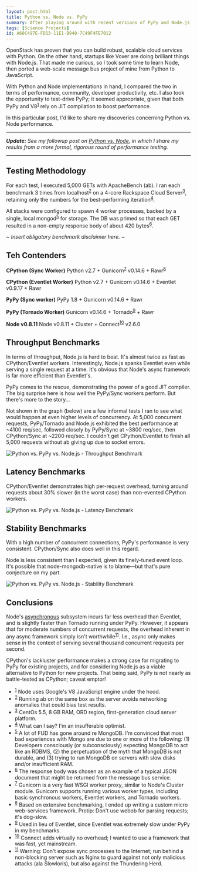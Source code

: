 ```yaml
---
layout: post.html
title: Python vs. Node vs. PyPy
summary: After playing around with recent versions of PyPy and Node.js, I've discovered some things that may surprise you.
tags: [Science Projects]
id: A60C497E-FD13-11E1-B940-7C49F4FE7012
---
```


OpenStack has proven that you can build robust, scalable cloud services with Python. On the other hand, startups like Voxer are doing brilliant things with Node.js. That made me curious, so I took some time to learn Node, then ported a web-scale message bus project of mine from Python to JavaScript. 

With Python and Node implementations in hand, I compared the two in terms of performance, community, developer productivity, etc. I also took the opportunity to test-drive PyPy; it seemed appropriate, given that both PyPy and V8<sup><a name="id-1" href="#id-1.ftn">1</a></sup> rely on JIT compilation to boost performance. 

In this particular post, I'd like to share my discoveries concerning Python vs. Node performance. 

---

*<strong>Update:</strong> See my followup post on [Python vs. Node][redux], in which I share my results from a more formal, rigorous round of performance testing.*

---

[redux]: /2012/11/13/python-vs-node-vs-pypy-benchmarks.html

## Testing Methodology ##

For each test, I executed 5,000 GETs with ApacheBench (ab). I ran each benchmark 3 times from localhost<sup><a name="id-2" href="#id-2.ftn">2</a></sup> on a 4-core Rackspace Cloud Server<sup><a name="id-3" href="#id-3.ftn">3</a></sup>, retaining only the numbers for the best-performing iteration<sup><a name="id-4" href="#id-4.ftn">4</a></sup>.

All stacks were configured to spawn 4 worker processes, backed by a single, local mongod<sup><a name="id-5" href="#id-5.ftn">5</a></sup> for storage. The DB was primed so that each GET resulted in a non-empty response body of about 420 bytes<sup><a name="id-6" href="#id-6.ftn">6</a></sup>.

*~ Insert obligatory benchmark disclaimer here. ~*

## Teh Contenders ##

**CPython (Sync Worker)** 
Python v2.7 + Gunicorn<sup><a name="id-7" href="#id-7.ftn">7</a></sup> v0.14.6 + Rawr<sup><a name="id-8" href="#id-8.ftn">8</a></sup> 

**CPython (Eventlet Worker)** 
Python v2.7 + Gunicorn v0.14.6 + Eventlet v0.9.17 + Rawr

**PyPy (Sync worker)** 
PyPy 1.8 + Gunicorn v0.14.6 + Rawr

**PyPy (Tornado Worker)** 
Gunicorn v0.14.6 + Tornado<sup><a name="id-9" href="#id-9.ftn">9</a></sup> + Rawr

**Node v0.8.11** 
Node v0.8.11 + Cluster + Connect<sup><a name="id-10" href="#id-10.ftn">10</a></sup> v2.6.0

## Throughput Benchmarks ##

In terms of throughput, Node.js is hard to beat. It's almost twice as fast as CPython/Eventlet workers. Interestingly, Node.js spanks Eventlet even while serving a single request at a time. It's obvious that Node's async framework is far more efficient than Eventlet's.

PyPy comes to the rescue, demonstrating the power of a good JIT compiler. The big surprise here is how well the PyPy/Sync workers perform. But there's more to the story... 

Not shown in the graph (below) are a few informal tests I ran to see what would happen at even higher levels of concurrency. At 5,000 concurrent requests, PyPy/Tornado and Node.js exhibited the best performance at ~4100 req/sec, followed closely by PyPy/Sync at ~3800 req/sec, then CPython/Sync at ~2200 req/sec. I couldn't get CPython/Eventlet to finish all 5,000 requests without ab giving up due to socket errors.

<img class="block" src="/assets/images/node-bench/throughput.png" alt="Python vs. PyPy vs. Node.js - Throughput Benchmark" />

## Latency Benchmarks ##

CPython/Eventlet demonstrates high per-request overhead, turning around requests about 30% slower (in the worst case) than non-evented CPython workers. 

<img class="block" src="/assets/images/node-bench/latency.png" alt="Python vs. PyPy vs. Node.js - Latency Benchmark" />

## Stability Benchmarks ##

With a high number of concurrent connections, PyPy's performance is very consistent. CPython/Sync also does well in this regard. 

Node is less consistent than I expected, given its finely-tuned event loop. It's possible that node-mongodb-native is to blame&mdash;but that's pure conjecture on my part.

<img class="block" src="/assets/images/node-bench/stability.png" alt="Python vs. PyPy vs. Node.js - Stability Benchmark" />

## Conclusions ##

Node's [asynchronous](/2012/09/18/demystifying-async-io.html) subsystem incurs far less overhead than Eventlet, and is slightly faster than Tornado running under PyPy. However, it appears that for moderate numbers of concurrent requests, the overhead inherent in any async framework simply isn't worthwhile<sup><a name="id-11" href="#id-11.ftn">11</a></sup>. I.e., async only makes sense in the context of serving several thousand concurrent requests per second.

CPython's lackluster performance makes a strong case for migrating to PyPy for existing projects, and for considering Node.js as a viable alternative to Python for new projects. That being said, PyPy is not nearly as battle-tested as CPython; caveat emptor!

<ul class="footnotes">
  <li>
    <sup><a name="id-1.ftn" href="#id-1">1</a></sup> Node uses Google's V8 JavaScript engine under the hood. 
  </li>
  <li>
    <sup><a name="id-2.ftn" href="#id-2">2</a></sup> Running ab on the same box as the server avoids networking anomalies that could bias test results.
  </li>
  <li>
    <sup><a name="id-3.ftn" href="#id-3">3</a></sup> CentOs 5.5, 8 GB RAM, ORD region, first-generation cloud server platform.
  </li>
  <li>
    <sup><a name="id-4.ftn" href="#id-4">4</a></sup> What can I say? I'm an insufferable optimist.
  </li>
  <li>
    <sup><a name="id-5.ftn" href="#id-5">5</a></sup> A lot of FUD has gone around re MongoDB. I'm convinced that most bad experiences with Mongo are due to one or more of the following: (1) Developers consciously (or subconsciously) expecting MongoDB to act like an RDBMS, (2) the perpetuation of the myth that MongoDB is not durable, and (3) trying to run MongoDB on servers with slow disks and/or insufficient RAM.
  </li>
  <li>
    <sup><a name="id-6.ftn" href="#id-6">6</a></sup> The response body was chosen as an example of a typical JSON document that might be returned from the message bus service.
  </li>
  <li>
    <sup><a name="id-7.ftn" href="#id-7">7</a></sup> Gunicorn is a very fast WSGI worker proxy, similar to Node's Cluster module. Gunicorn supports running various worker types, including basic synchronous workers, Eventlet workers, and Tornado workers.
  </li>
  <li>
    <sup><a name="id-8.ftn" href="#id-8">8</a></sup> Based on extensive benchmarking, I ended up writing a custom micro web-services framework. Protip: Don't use webob for parsing requests; it's dog-slow.
  </li>
  <li>
    <sup><a name="id-9.ftn" href="#id-9">9</a></sup> Used in lieu of Eventlet, since Eventlet was extremely slow under PyPy in my  benchmarks.
  </li>
  <li>
    <sup><a name="id-10.ftn" href="#id-10">10</a></sup> Connect adds virtually no overhead; I wanted to use a framework that was fast, yet mainstream.
  </li>
  <li>
    <sup><a name="id-11.ftn" href="#id-11">11</a></sup> Warning: Don't expose sync processes to the Internet; run behind a non-blocking server such as Nginx to guard against not only malicious attacks (ala Slowloris), but also against the Thundering Herd.
  </li>
</ul>


